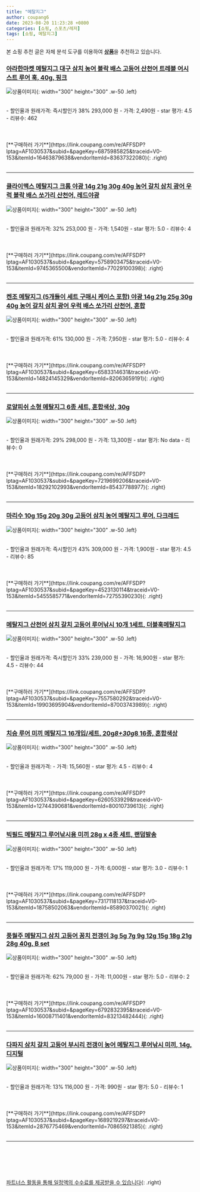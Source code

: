 ```yaml
---
title: "메탈지그"
author: coupang6
date: 2023-08-20 11:23:28 +0800
categories: [쇼핑, 스포츠/레저]
tags: [쇼핑, 메탈지그]
---
```


본 쇼핑 추천 글은 자체 분석 도구를 이용하여 [**상품**](https://link.coupang.com/a/bao1ui)을 추천하고 있습니다.

### [아라한마켓 메탈지그 대구 삼치 농어 볼락 배스 고등어 산천어 트레블 어시스트 루어 훅, 40g, 핑크](https://link.coupang.com/re/AFFSDP?lptag=AF1030537&subid=&pageKey=6875985825&traceid=V0-153&itemId=16463879638&vendorItemId=83637322080)

![상품이미지](https://thumbnail7.coupangcdn.com/thumbnails/remote/230x230ex/image/vendor_inventory/fa86/659687892369c6f41372c5d3a2fa2985ab225be0684e074845488e3d5e73.jpg){: width="300" height="300" .w-50 .left}


<br>
- 할인율과 원래가격: 즉시할인가 38%  293,000   원
- 가격: 2,490원
- star 평가: 4.5
- 리뷰수: 462
<br>
<br>
<br>
<br>
[**구매하러 가기**](https://link.coupang.com/re/AFFSDP?lptag=AF1030537&subid=&pageKey=6875985825&traceid=V0-153&itemId=16463879638&vendorItemId=83637322080){: .right}
<br>
<br>

---

### [클라이맥스 메탈지그 크롬 야광 14g 21g 30g 40g 농어 갈치 삼치 광어 우럭 볼락 배스 쏘가리 산천어, 레드야광](https://link.coupang.com/re/AFFSDP?lptag=AF1030537&subid=&pageKey=5758903475&traceid=V0-153&itemId=9745365500&vendorItemId=77029100398)

![상품이미지](https://thumbnail9.coupangcdn.com/thumbnails/remote/230x230ex/image/vendor_inventory/20ca/337109ea7f3ae57b860e35dfbbdbc143866d7ad6340250f6ae95caa9ff63.jpg){: width="300" height="300" .w-50 .left}


<br>
- 할인율과 원래가격: 32%  253,000   원
- 가격: 1,540원
- star 평가: 5.0
- 리뷰수: 4
<br>
<br>
<br>
<br>
[**구매하러 가기**](https://link.coupang.com/re/AFFSDP?lptag=AF1030537&subid=&pageKey=5758903475&traceid=V0-153&itemId=9745365500&vendorItemId=77029100398){: .right}
<br>
<br>

---

### [켄조 메탈지그 (5개들이 세트 구매시 케이스 포함) 야광 14g 21g 25g 30g 40g 농어 갈치 삼치 광어 우럭 배스 쏘가리 산천어, 혼합](https://link.coupang.com/re/AFFSDP?lptag=AF1030537&subid=&pageKey=6583314631&traceid=V0-153&itemId=14824145329&vendorItemId=82063659191)

![상품이미지](https://thumbnail10.coupangcdn.com/thumbnails/remote/230x230ex/image/vendor_inventory/e826/6d254e8009f18d2cbedcbe01af8a4e11e3832e7237b98ac43e64af99177d.jpg){: width="300" height="300" .w-50 .left}


<br>
- 할인율과 원래가격: 61%  130,000   원
- 가격: 7,950원
- star 평가: 5.0
- 리뷰수: 4
<br>
<br>
<br>
<br>
[**구매하러 가기**](https://link.coupang.com/re/AFFSDP?lptag=AF1030537&subid=&pageKey=6583314631&traceid=V0-153&itemId=14824145329&vendorItemId=82063659191){: .right}
<br>
<br>

---

### [로얄피쉬 소형 메탈지그 6종 세트, 혼합색상, 30g](https://link.coupang.com/re/AFFSDP?lptag=AF1030537&subid=&pageKey=7219699206&traceid=V0-153&itemId=18292102993&vendorItemId=85437788977)

![상품이미지](https://thumbnail10.coupangcdn.com/thumbnails/remote/230x230ex/image/rs_quotation_api/qs429gw2/17649cf8241544bfb11522247c50f5b8.jpg){: width="300" height="300" .w-50 .left}


<br>
- 할인율과 원래가격: 29%  298,000   원
- 가격: 13,300원
- star 평가: No data
- 리뷰수: 0
<br>
<br>
<br>
<br>
[**구매하러 가기**](https://link.coupang.com/re/AFFSDP?lptag=AF1030537&subid=&pageKey=7219699206&traceid=V0-153&itemId=18292102993&vendorItemId=85437788977){: .right}
<br>
<br>

---

### [마리수 10g 15g 20g 30g 고등어 삼치 농어 메탈지그 루어, 다크레드](https://link.coupang.com/re/AFFSDP?lptag=AF1030537&subid=&pageKey=4523130114&traceid=V0-153&itemId=5455585771&vendorItemId=72755390230)

![상품이미지](https://thumbnail7.coupangcdn.com/thumbnails/remote/230x230ex/image/vendor_inventory/39ac/cf6728a5af04ddf01826c0a82fcbdb36a03a7dcc491f16904cb2cb306520.jpg){: width="300" height="300" .w-50 .left}


<br>
- 할인율과 원래가격: 즉시할인가 43%  309,000   원
- 가격: 1,900원
- star 평가: 4.5
- 리뷰수: 85
<br>
<br>
<br>
<br>
[**구매하러 가기**](https://link.coupang.com/re/AFFSDP?lptag=AF1030537&subid=&pageKey=4523130114&traceid=V0-153&itemId=5455585771&vendorItemId=72755390230){: .right}
<br>
<br>

---

### [메탈지그 산천어 삼치 갈치 고등어 루어낚시 10개 1세트, 더블훅메탈지그](https://link.coupang.com/re/AFFSDP?lptag=AF1030537&subid=&pageKey=7557580292&traceid=V0-153&itemId=19903695904&vendorItemId=87003743989)

![상품이미지](https://thumbnail10.coupangcdn.com/thumbnails/remote/230x230ex/image/vendor_inventory/a17f/5484e14ff1297bb6039dd1e47ad64a340a8519e4dbc0457e2850f8c3c5ad.jpg){: width="300" height="300" .w-50 .left}


<br>
- 할인율과 원래가격: 즉시할인가 33%  239,000   원
- 가격: 16,900원
- star 평가: 4.5
- 리뷰수: 44
<br>
<br>
<br>
<br>
[**구매하러 가기**](https://link.coupang.com/re/AFFSDP?lptag=AF1030537&subid=&pageKey=7557580292&traceid=V0-153&itemId=19903695904&vendorItemId=87003743989){: .right}
<br>
<br>

---

### [치승 루어 미끼 메탈지그 16개입/세트, 20g*8+30g*8 16종, 혼합색상](https://link.coupang.com/re/AFFSDP?lptag=AF1030537&subid=&pageKey=6260533929&traceid=V0-153&itemId=12744390681&vendorItemId=80010739613)

![상품이미지](https://thumbnail7.coupangcdn.com/thumbnails/remote/230x230ex/image/vendor_inventory/015e/c2a5421049fb0bd8e59e73591b3f914577242f3d152645efb940ce508ad8.jpg){: width="300" height="300" .w-50 .left}


<br>
- 할인율과 원래가격: 
- 가격: 15,560원
- star 평가: 4.5
- 리뷰수: 4
<br>
<br>
<br>
<br>
[**구매하러 가기**](https://link.coupang.com/re/AFFSDP?lptag=AF1030537&subid=&pageKey=6260533929&traceid=V0-153&itemId=12744390681&vendorItemId=80010739613){: .right}
<br>
<br>

---

### [빅필드 메탈지그 루어낚시용 미끼 28g x 4종 세트, 랜덤발송](https://link.coupang.com/re/AFFSDP?lptag=AF1030537&subid=&pageKey=7317118137&traceid=V0-153&itemId=18758502063&vendorItemId=85890370021)

![상품이미지](https://thumbnail8.coupangcdn.com/thumbnails/remote/230x230ex/image/rs_quotation_api/bso9zx1v/88ba0fae21bd496aa968b0ea3f0bf9a1.jpg){: width="300" height="300" .w-50 .left}


<br>
- 할인율과 원래가격: 17%  119,000   원
- 가격: 6,000원
- star 평가: 3.0
- 리뷰수: 1
<br>
<br>
<br>
<br>
[**구매하러 가기**](https://link.coupang.com/re/AFFSDP?lptag=AF1030537&subid=&pageKey=7317118137&traceid=V0-153&itemId=18758502063&vendorItemId=85890370021){: .right}
<br>
<br>

---

### [풍월주 메탈지그 삼치 고등어 꽁치 전갱이 3g 5g 7g 9g 12g 15g 18g 21g 28g 40g, B set](https://link.coupang.com/re/AFFSDP?lptag=AF1030537&subid=&pageKey=6792832395&traceid=V0-153&itemId=16008711401&vendorItemId=83213482444)

![상품이미지](https://thumbnail6.coupangcdn.com/thumbnails/remote/230x230ex/image/vendor_inventory/4108/2270ec061bf78fb05d3ae97abdf4ff1d4efca945369b42e60c03eb231e40.png){: width="300" height="300" .w-50 .left}


<br>
- 할인율과 원래가격: 62%  79,000   원
- 가격: 11,000원
- star 평가: 5.0
- 리뷰수: 2
<br>
<br>
<br>
<br>
[**구매하러 가기**](https://link.coupang.com/re/AFFSDP?lptag=AF1030537&subid=&pageKey=6792832395&traceid=V0-153&itemId=16008711401&vendorItemId=83213482444){: .right}
<br>
<br>

---

### [다파지 삼치 갈치 고등어 부시리 전갱이 농어 메탈지그 루어낚시 미끼, 14g, 디지털](https://link.coupang.com/re/AFFSDP?lptag=AF1030537&subid=&pageKey=1689219297&traceid=V0-153&itemId=2876775469&vendorItemId=70865921385)

![상품이미지](https://thumbnail9.coupangcdn.com/thumbnails/remote/230x230ex/image/vendor_inventory/329f/660508a927795b2b9adc9362e2eb85d7827c3113292c356aa6a7438cefae.jpg){: width="300" height="300" .w-50 .left}


<br>
- 할인율과 원래가격: 13%  116,000   원
- 가격: 990원
- star 평가: 5.0
- 리뷰수: 1
<br>
<br>
<br>
<br>
[**구매하러 가기**](https://link.coupang.com/re/AFFSDP?lptag=AF1030537&subid=&pageKey=1689219297&traceid=V0-153&itemId=2876775469&vendorItemId=70865921385){: .right}
<br>
<br>

---
<br><br><br><br><br> [파트너스 활동을 통해 일정액의 수수료를 제공받을 수 있습니다](https://link.coupang.com/a/bao1ui){: .right}
